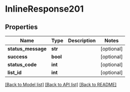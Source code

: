 # InlineResponse201

## Properties
Name | Type | Description | Notes
------------ | ------------- | ------------- | -------------
**status_message** | **str** |  | [optional] 
**success** | **bool** |  | [optional] 
**status_code** | **int** |  | [optional] 
**list_id** | **int** |  | [optional] 

[[Back to Model list]](../README.md#documentation-for-models) [[Back to API list]](../README.md#documentation-for-api-endpoints) [[Back to README]](../README.md)

